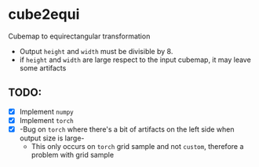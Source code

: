 # cube2equi

Cubemap to equirectangular transformation

- Output `height` and `width` must be divisible by 8.
- if `height` and `width` are large respect to the input cubemap, it may leave some artifacts

## TODO:

- [x] Implement `numpy`
- [x] Implement `torch`
- [x] -Bug on `torch` where there's a bit of artifacts on the left side when output size is large-
    - This only occurs on `torch` grid sample and not `custom`, therefore a problem with grid sample
